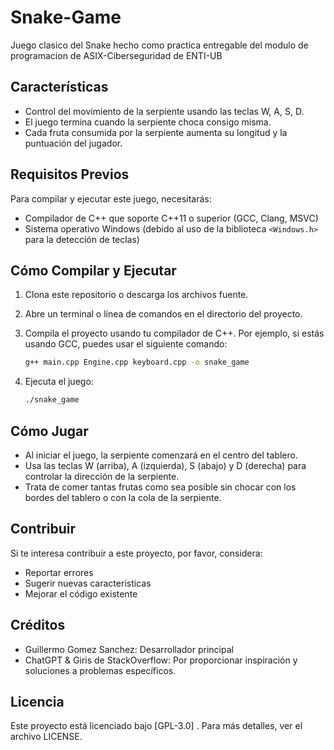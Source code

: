 # Snake-Game
Juego clasico del Snake hecho como practica entregable del modulo de programacion de ASIX-Ciberseguridad de ENTI-UB
## Características

- Control del movimiento de la serpiente usando las teclas W, A, S, D.
- El juego termina cuando la serpiente choca consigo misma.
- Cada fruta consumida por la serpiente aumenta su longitud y la puntuación del jugador.

## Requisitos Previos
Para compilar y ejecutar este juego, necesitarás:

- Compilador de C++ que soporte C++11 o superior (GCC, Clang, MSVC)
- Sistema operativo Windows (debido al uso de la biblioteca `<Windows.h>` para la detección de teclas)

## Cómo Compilar y Ejecutar

1. Clona este repositorio o descarga los archivos fuente.
2. Abre un terminal o línea de comandos en el directorio del proyecto.
3. Compila el proyecto usando tu compilador de C++. Por ejemplo, si estás usando GCC, puedes usar el siguiente comando:

    ```bash
    g++ main.cpp Engine.cpp keyboard.cpp -o snake_game
    ```

4. Ejecuta el juego:

    ```bash
    ./snake_game
    ```

## Cómo Jugar

- Al iniciar el juego, la serpiente comenzará en el centro del tablero.
- Usa las teclas W (arriba), A (izquierda), S (abajo) y D (derecha) para controlar la dirección de la serpiente.
- Trata de comer tantas frutas como sea posible sin chocar con los bordes del tablero o con la cola de la serpiente.

## Contribuir

Si te interesa contribuir a este proyecto, por favor, considera:

- Reportar errores
- Sugerir nuevas características
- Mejorar el código existente

## Créditos

- Guillermo Gomez Sanchez: Desarrollador principal
- ChatGPT & Giris de StackOverflow: Por proporcionar inspiración y soluciones a problemas específicos.

## Licencia

Este proyecto está licenciado bajo [GPL-3.0] . Para más detalles, ver el archivo LICENSE.
